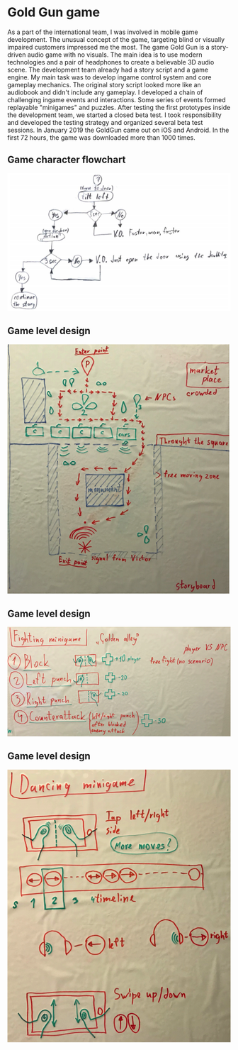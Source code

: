 # Gold Gun game
As a part of the international team, I was involved in mobile game development. The unusual concept of the game, targeting blind or visually impaired customers impressed me the most. The game Gold Gun is a story-driven audio game with no visuals. The main idea is to use modern technologies and a pair of headphones to create a believable 3D audio scene. The development team already had a story script and a game engine. My main task was to develop ingame control system and core gameplay mechanics. The original story script looked more like an audiobook and didn't include any gameplay. I developed a chain of challenging ingame events and interactions. Some series of events formed replayable "minigames" and puzzles.
After testing the first prototypes inside the development team, we started a closed beta test. I took responsibility and developed the testing strategy and organized several beta test sessions.
In January 2019 the GoldGun came out on iOS and Android. In the first 72 hours, the game was downloaded more than 1000 times.

## Game character flowchart
![Screen1](/images/im1.png)

## Game level design
![Screen1](/images/im2.png)

## Game level design
![Screen1](/images/im3.png)

## Game level design
![Screen1](/images/im4.png)